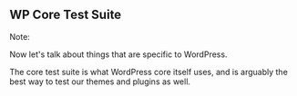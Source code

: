 ## WP Core Test Suite

Note:

Now let's talk about things that are specific to WordPress.

The core test suite is what WordPress core itself uses, and is arguably the best way to test our themes and plugins as well.
